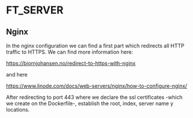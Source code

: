 # FT_SERVER

## Nginx

In the nginx configuration we can find a first part which redirects all HTTP traffic to HTTPS. We can find more information here: 

https://bjornjohansen.no/redirect-to-https-with-nginx

and here

https://www.linode.com/docs/web-servers/nginx/how-to-configure-nginx/

After redirecting to port 443 where we declare the ssl certificates -which we create on the Dockerfile-, establish the root, index, server name y locations.

